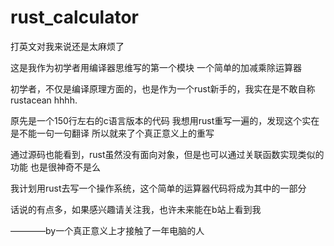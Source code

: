 # rust_calculator
打英文对我来说还是太麻烦了

这是我作为初学者用编译器思维写的第一个模块
一个简单的加减乘除运算器

初学者，不仅是编译原理方面的，也是作为一个rust新手的，我实在是不敢自称rustacean hhhh.

原先是一个150行左右的c语言版本的代码
我想用rust重写一遍的，发现这个实在是不能一句一句翻译
所以就来了个真正意义上的重写

通过源码也能看到，rust虽然没有面向对象，但是也可以通过关联函数实现类似的功能
也是很神奇不是么

我计划用rust去写一个操作系统，这个简单的运算器代码将成为其中的一部分

话说的有点多，如果感兴趣请关注我，也许未来能在b站上看到我


————by一个真正意义上才接触了一年电脑的人
